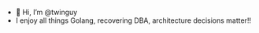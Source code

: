 - 👋 Hi, I’m @twinguy
- I enjoy all things Golang, recovering DBA, architecture decisions matter!!
<!---
twinguy/twinguy is a ✨ special ✨ repository because its `README.md` (this file) appears on your GitHub profile.
You can click the Preview link to take a look at your changes.
--->
